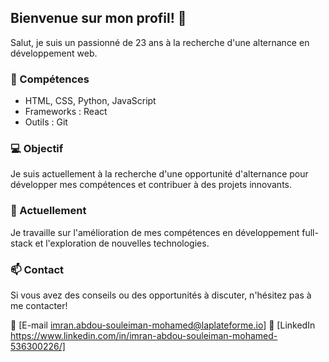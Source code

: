 ## Bienvenue sur mon profil! 👋

Salut, je suis un passionné de 23 ans à la recherche d'une alternance en développement web.

### 🚀 Compétences
- HTML, CSS, Python, JavaScript
- Frameworks : React
- Outils : Git

### 💻 Objectif
Je suis actuellement à la recherche d'une opportunité d'alternance pour développer mes compétences et contribuer à des projets innovants.

### 🌱 Actuellement
Je travaille sur l'amélioration de mes compétences en développement full-stack et l'exploration de nouvelles technologies.

### 📫 Contact
Si vous avez des conseils ou des opportunités à discuter, n'hésitez pas à me contacter!

📧 [E-mail imran.abdou-souleiman-mohamed@laplateforme.io]
💼 [LinkedIn https://www.linkedin.com/in/imran-abdou-souleiman-mohamed-536300226/]
